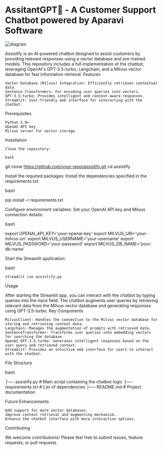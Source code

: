 # AssitantGPT🤖 - A Customer Support Chatbot powered by Aparavi Software

![diagram](https://github.com/AparaviSoftware/aparavi-cookbooks/blob/main/AssistantGpt/images/CoverImage.jpg)

Assistify is an AI-powered chatbot designed to assist customers by providing relevant responses using a vector database and pre-trained models. This repository includes a full implementation of the chatbot, leveraging OpenAI's GPT-3.5-turbo, Langchain, and a Milvus vector database for fast information retrieval.
Features

    Vector Database (Milvus) Integration: Efficiently retrieves contextual data.
    Sentence Transformers: For encoding user queries into vectors.
    GPT-3.5-turbo: Provides intelligent and context-aware responses.
    Streamlit: User-friendly web interface for interacting with the chatbot.

Prerequisites

    Python 3.8+
    OpenAI API key
    Milvus server for vector storage

Installation

    Clone the repository:

    bash

git clone https://github.com/your-repo/assistify.git
cd assistify

Install the required packages: Install the dependencies specified in the requirements.txt:

bash

pip install -r requirements.txt

Configure environment variables: Set your OpenAI API key and Milvus connection details:

bash

export OPENAI_API_KEY='your-openai-key'
export MILVUS_URI='your-milvus-uri'
export MILVUS_USERNAME='your-username'
export MILVUS_PASSWORD='your-password'
export MILVUS_DB_NAME='your-db-name'

Start the Streamlit application:

bash

    streamlit run assistify.py

Usage

After starting the Streamlit app, you can interact with the chatbot by typing queries into the input field. The chatbot augments user queries by retrieving relevant data from the Milvus vector database and generating responses using GPT-3.5-turbo.
Key Components

    MilvusClient: Handles the connection to the Milvus vector database for storing and retrieving context data.
    Langchain: Manages the augmentation of prompts with retrieved data.
    SentenceTransformer: Transforms user queries into embedding vectors for searching the database.
    OpenAI GPT-3.5-turbo: Generates intelligent responses based on the user query and retrieved context.
    Streamlit: Provides an intuitive web interface for users to interact with the chatbot.

File Structure

bash

├── assistify.py        # Main script containing the chatbot logic
├── requirements.txt    # List of dependencies
├── README.md           # Project documentation

Future Enhancements

    Add support for more vector databases.
    Improve context retrieval and augmenting mechanism.
    Enhance the chatbot interface with more interaction options.

Contributing

We welcome contributions! Please feel free to submit issues, feature requests, or pull requests.